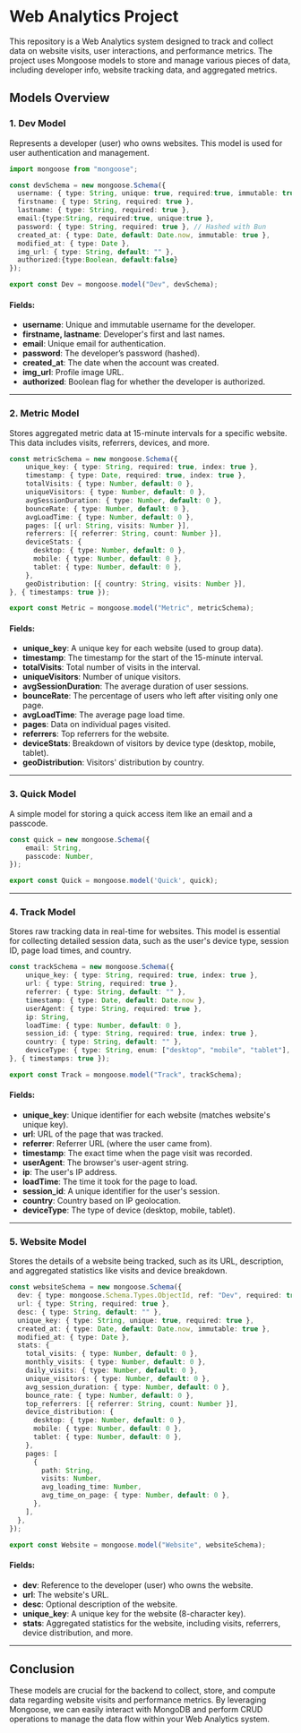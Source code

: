 
# Web Analytics Project

This repository is a Web Analytics system designed to track and collect data on website visits, user interactions, and performance metrics. The project uses Mongoose models to store and manage various pieces of data, including developer info, website tracking data, and aggregated metrics.

## Models Overview

### 1. **Dev Model**
Represents a developer (user) who owns websites. This model is used for user authentication and management.

```typescript
import mongoose from "mongoose";

const devSchema = new mongoose.Schema({
  username: { type: String, unique: true, required:true, immutable: true },
  firstname: { type: String, required: true },
  lastname: { type: String, required: true },
  email:{type:String, required:true, unique:true },
  password: { type: String, required: true }, // Hashed with Bun
  created_at: { type: Date, default: Date.now, immutable: true },
  modified_at: { type: Date },
  img_url: { type: String, default: "" },
  authorized:{type:Boolean, default:false}
});

export const Dev = mongoose.model("Dev", devSchema);
```

#### Fields:
- **username**: Unique and immutable username for the developer.
- **firstname, lastname**: Developer's first and last names.
- **email**: Unique email for authentication.
- **password**: The developer’s password (hashed).
- **created_at**: The date when the account was created.
- **img_url**: Profile image URL.
- **authorized**: Boolean flag for whether the developer is authorized.

---

### 2. **Metric Model**
Stores aggregated metric data at 15-minute intervals for a specific website. This data includes visits, referrers, devices, and more.

```typescript
const metricSchema = new mongoose.Schema({
    unique_key: { type: String, required: true, index: true },
    timestamp: { type: Date, required: true, index: true },
    totalVisits: { type: Number, default: 0 },
    uniqueVisitors: { type: Number, default: 0 },
    avgSessionDuration: { type: Number, default: 0 },
    bounceRate: { type: Number, default: 0 },
    avgLoadTime: { type: Number, default: 0 },
    pages: [{ url: String, visits: Number }],
    referrers: [{ referrer: String, count: Number }],
    deviceStats: {
      desktop: { type: Number, default: 0 },
      mobile: { type: Number, default: 0 },
      tablet: { type: Number, default: 0 },
    },
    geoDistribution: [{ country: String, visits: Number }],
}, { timestamps: true });

export const Metric = mongoose.model("Metric", metricSchema);
```

#### Fields:
- **unique_key**: A unique key for each website (used to group data).
- **timestamp**: The timestamp for the start of the 15-minute interval.
- **totalVisits**: Total number of visits in the interval.
- **uniqueVisitors**: Number of unique visitors.
- **avgSessionDuration**: The average duration of user sessions.
- **bounceRate**: The percentage of users who left after visiting only one page.
- **avgLoadTime**: The average page load time.
- **pages**: Data on individual pages visited.
- **referrers**: Top referrers for the website.
- **deviceStats**: Breakdown of visitors by device type (desktop, mobile, tablet).
- **geoDistribution**: Visitors' distribution by country.

---

### 3. **Quick Model**
A simple model for storing a quick access item like an email and a passcode.

```typescript
const quick = new mongoose.Schema({
    email: String,
    passcode: Number,
});

export const Quick = mongoose.model('Quick', quick);
```

---

### 4. **Track Model**
Stores raw tracking data in real-time for websites. This model is essential for collecting detailed session data, such as the user's device type, session ID, page load times, and country.

```typescript
const trackSchema = new mongoose.Schema({
    unique_key: { type: String, required: true, index: true },
    url: { type: String, required: true },
    referrer: { type: String, default: "" },
    timestamp: { type: Date, default: Date.now },
    userAgent: { type: String, required: true },
    ip: String,
    loadTime: { type: Number, default: 0 },
    session_id: { type: String, required: true, index: true },
    country: { type: String, default: "" },
    deviceType: { type: String, enum: ["desktop", "mobile", "tablet"], required: true },
}, { timestamps: true });

export const Track = mongoose.model("Track", trackSchema);
```

#### Fields:
- **unique_key**: Unique identifier for each website (matches website's unique key).
- **url**: URL of the page that was tracked.
- **referrer**: Referrer URL (where the user came from).
- **timestamp**: The exact time when the page visit was recorded.
- **userAgent**: The browser's user-agent string.
- **ip**: The user's IP address.
- **loadTime**: The time it took for the page to load.
- **session_id**: A unique identifier for the user's session.
- **country**: Country based on IP geolocation.
- **deviceType**: The type of device (desktop, mobile, tablet).

---

### 5. **Website Model**
Stores the details of a website being tracked, such as its URL, description, and aggregated statistics like visits and device breakdown.

```typescript
const websiteSchema = new mongoose.Schema({
  dev: { type: mongoose.Schema.Types.ObjectId, ref: "Dev", required: true },
  url: { type: String, required: true },
  desc: { type: String, default: "" },
  unique_key: { type: String, unique: true, required: true },
  created_at: { type: Date, default: Date.now, immutable: true },
  modified_at: { type: Date },
  stats: {
    total_visits: { type: Number, default: 0 },
    monthly_visits: { type: Number, default: 0 },
    daily_visits: { type: Number, default: 0 },
    unique_visitors: { type: Number, default: 0 },
    avg_session_duration: { type: Number, default: 0 },
    bounce_rate: { type: Number, default: 0 },
    top_referrers: [{ referrer: String, count: Number }],
    device_distribution: {
      desktop: { type: Number, default: 0 },
      mobile: { type: Number, default: 0 },
      tablet: { type: Number, default: 0 },
    },
    pages: [
      {
        path: String,
        visits: Number,
        avg_loading_time: Number,
        avg_time_on_page: { type: Number, default: 0 },
      },
    ],
  },
});

export const Website = mongoose.model("Website", websiteSchema);
```

#### Fields:
- **dev**: Reference to the developer (user) who owns the website.
- **url**: The website's URL.
- **desc**: Optional description of the website.
- **unique_key**: A unique key for the website (8-character key).
- **stats**: Aggregated statistics for the website, including visits, referrers, device distribution, and more.

---

## Conclusion

These models are crucial for the backend to collect, store, and compute data regarding website visits and performance metrics. By leveraging Mongoose, we can easily interact with MongoDB and perform CRUD operations to manage the data flow within your Web Analytics system.

